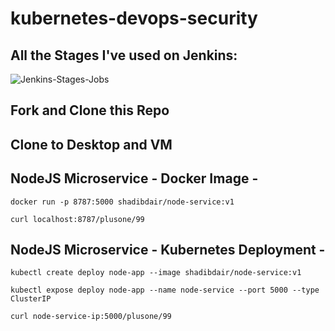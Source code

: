 # kubernetes-devops-security
## All the Stages I've used on Jenkins:
![Jenkins-Stages-Jobs](https://user-images.githubusercontent.com/43513994/174334271-0038d52f-417f-4bea-99b1-131edae7b391.png)

## Fork and Clone this Repo

## Clone to Desktop and VM

## NodeJS Microservice - Docker Image -
`docker run -p 8787:5000 shadibdair/node-service:v1`

`curl localhost:8787/plusone/99`
 
## NodeJS Microservice - Kubernetes Deployment -
`kubectl create deploy node-app --image shadibdair/node-service:v1`

`kubectl expose deploy node-app --name node-service --port 5000 --type ClusterIP`

`curl node-service-ip:5000/plusone/99`
